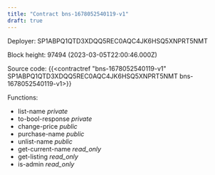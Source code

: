 ```yaml
---
title: "Contract bns-1678052540119-v1"
draft: true
---
```

Deployer: SP1ABPQ1QTD3XDQQ5REC0AQC4JK6HSQ5XNPRT5NMT


 



Block height: 97494 (2023-03-05T22:00:46.000Z)

Source code: {{<contractref "bns-1678052540119-v1" SP1ABPQ1QTD3XDQQ5REC0AQC4JK6HSQ5XNPRT5NMT bns-1678052540119-v1>}}

Functions:

* list-name _private_
* to-bool-response _private_
* change-price _public_
* purchase-name _public_
* unlist-name _public_
* get-current-name _read_only_
* get-listing _read_only_
* is-admin _read_only_
